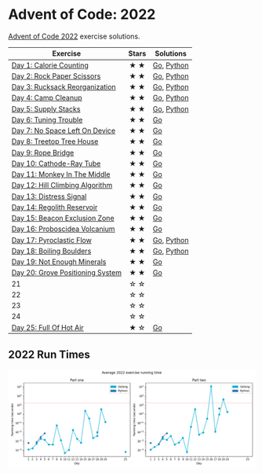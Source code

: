 # Advent of Code: 2022

[Advent of Code 2022](https://adventofcode.com/2022) exercise solutions.

<!-- ★ ☆ -->

| Exercise                                 | Stars | Solutions                |
|------------------------------------------|:-----:|--------------------------|
| [Day 1: Calorie Counting][rm1]           |  ★ ★  | [Go][g1], [Python][p1]   |
| [Day 2: Rock Paper Scissors][rm2]        |  ★ ★  | [Go][g2], [Python][p2]   |
| [Day 3: Rucksack Reorganization][rm3]    |  ★ ★  | [Go][g3], [Python][p3]   |
| [Day 4: Camp Cleanup][rm4]               |  ★ ★  | [Go][g4], [Python][p4]   |
| [Day 5: Supply Stacks][rm5]              |  ★ ★  | [Go][g5], [Python][p5]   |
| [Day 6: Tuning Trouble][rm6]             |  ★ ★  | [Go][g6]                 |
| [Day 7: No Space Left On Device][rm7]    |  ★ ★  | [Go][g7]                 |
| [Day 8: Treetop Tree House][rm8]         |  ★ ★  | [Go][g8]                 |
| [Day 9: Rope Bridge][rm9]                |  ★ ★  | [Go][g9]                 |
| [Day 10: Cathode-Ray Tube][rm10]         |  ★ ★  | [Go][g10]                |
| [Day 11: Monkey In The Middle][rm11]     |  ★ ★  | [Go][g11]                |
| [Day 12: Hill Climbing Algorithm][rm12]  |  ★ ★  | [Go][g12]                |
| [Day 13: Distress Signal][rm13]          |  ★ ★  | [Go][g13]                |
| [Day 14: Regolith Reservoir][rm14]       |  ★ ★  | [Go][g14]                |
| [Day 15: Beacon Exclusion Zone][rm15]    |  ★ ★  | [Go][g15]                |
| [Day 16: Proboscidea Volcanium][rm16]    |  ★ ★  | [Go][g16]                |
| [Day 17: Pyroclastic Flow][rm17]         |  ★ ★  | [Go][g17], [Python][p17] |
| [Day 18: Boiling Boulders][rm18]         |  ★ ★  | [Go][g18], [Python][p18] |
| [Day 19: Not Enough Minerals][rm19]      |  ★ ★  | [Go][g19]                |
| [Day 20: Grove Positioning System][rm20] |  ★ ★  | [Go][g20]                |
| 21                                       |  ☆ ☆  |                          |
| 22                                       |  ☆ ☆  |                          |
| 23                                       |  ☆ ☆  |                          |
| 24                                       |  ☆ ☆  |                          |
| [Day 25: Full Of Hot Air][rm25]          |  ★ ☆  | [Go][g25]                |

## 2022 Run Times

![2022 exercise run-time graphs](run-times.png)

[rm1]: 01-calorieCounting/README.md
[rm2]: 02-rockPaperScissors/README.md
[rm3]: 03-rucksackReorganization/README.md
[rm4]: 04-campCleanup/README.md
[rm5]: 05-supplyStacks/README.md
[rm6]: 06-tuningTrouble/README.md
[rm7]: 07-noSpaceLeftOnDevice/README.md
[rm8]: 08-treetopTreeHouse/README.md
[rm9]: 09-ropeBridge/README.md
[rm10]: 10-cathodeRayTube/README.md
[rm11]: 11-monkeyInTheMiddle/README.md
[rm12]: 12-hillClimbingAlgorithm/README.md
[rm13]: 13-distressSignal/README.md
[rm14]: 14-regolithReservoir/README.md
[rm15]: 15-beaconExclusionZone/README.md
[rm16]: 16-proboscideaVolcanium/README.md
[rm17]: 17-pyroclasticFlow/README.md
[rm18]: 18-boilingBoulders/README.md
[rm19]: 19-notEnoughMinerals/README.md
[rm20]: 20-grovePositioningSystem/README.md
[rm25]: 25-fullOfHotAir/README.md

[g1]: 01-calorieCounting/go
[g2]: 02-rockPaperScissors/go
[g3]: 03-rucksackReorganization/go
[g4]: 04-campCleanup/go
[g5]: 05-supplyStacks/go
[g6]: 06-tuningTrouble/go
[g7]: 07-noSpaceLeftOnDevice/go
[g8]: 08-treetopTreeHouse/go
[g9]: 09-ropeBridge/go
[g10]: 10-cathodeRayTube/go
[g11]: 11-monkeyInTheMiddle/go
[g12]: 12-hillClimbingAlgorithm/go
[g13]: 13-distressSignal/go
[g14]: 14-regolithReservoir/go
[g15]: 15-beaconExclusionZone/go
[g16]: 16-proboscideaVolcanium/go
[g17]: 17-pyroclasticFlow/go
[g18]: 18-boilingBoulders/go
[g19]: 19-notEnoughMinerals/go
[g20]: 20-grovePositioningSystem/go
[g25]: 25-fullOfHotAir/go

[p1]: 01-calorieCounting/py
[p2]: 02-rockPaperScissors/py
[p3]: 03-rucksackReorganization/py
[p4]: 04-campCleanup/py
[p5]: 05-supplyStacks/py
[p17]: 17-pyroclasticFlow/py
[p18]: 18-boilingBoulders/py